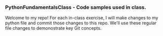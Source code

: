 ### PythonFundamentalsClass - Code samples used in class.

Welcome to my repo! For each in-class exercise, I will make changes to my python file and commit those changes to this repo.
We'll use these regular file changes to demonostrate key Git concepts.  
